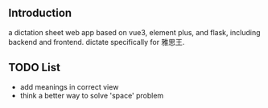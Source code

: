 ## Introduction
a dictation sheet web app based on vue3, element plus, and flask, including backend and frontend.
dictate specifically for 雅思王. 
## TODO List
- add meanings in correct view
- think a better way to solve 'space' problem